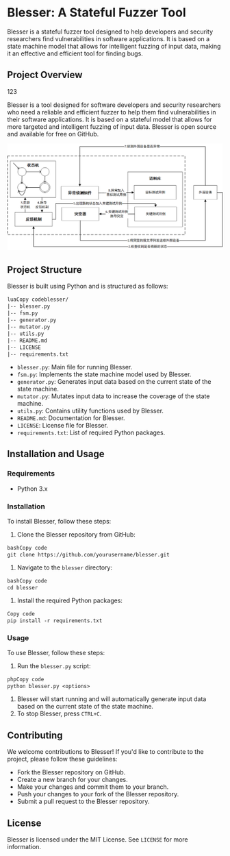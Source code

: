 # Blesser: A Stateful Fuzzer Tool

Blesser is a stateful fuzzer tool designed to help developers and security researchers find vulnerabilities in software applications. It is based on a state machine model that allows for intelligent fuzzing of input data, making it an effective and efficient tool for finding bugs.

## Project Overview

123

Blesser is a tool designed for software developers and security researchers who need a reliable and efficient fuzzer to help them find vulnerabilities in their software applications. It is based on a stateful model that allows for more targeted and intelligent fuzzing of input data. Blesser is open source and available for free on GitHub.

![](Figures/Architecture.png)

## Project Structure

Blesser is built using Python and is structured as follows:

```
luaCopy codeblesser/
|-- blesser.py
|-- fsm.py
|-- generator.py
|-- mutator.py
|-- utils.py
|-- README.md
|-- LICENSE
|-- requirements.txt
```

-   `blesser.py`: Main file for running Blesser.
-   `fsm.py`: Implements the state machine model used by Blesser.
-   `generator.py`: Generates input data based on the current state of the state machine.
-   `mutator.py`: Mutates input data to increase the coverage of the state machine.
-   `utils.py`: Contains utility functions used by Blesser.
-   `README.md`: Documentation for Blesser.
-   `LICENSE`: License file for Blesser.
-   `requirements.txt`: List of required Python packages.

## Installation and Usage

### Requirements

-   Python 3.x

### Installation

To install Blesser, follow these steps:

1.  Clone the Blesser repository from GitHub:

```
bashCopy code
git clone https://github.com/yourusername/blesser.git
```

1.  Navigate to the `blesser` directory:

```
bashCopy code
cd blesser
```

1.  Install the required Python packages:

```
Copy code
pip install -r requirements.txt
```

### Usage

To use Blesser, follow these steps:

1.  Run the `blesser.py` script:

```
phpCopy code
python blesser.py <options>
```

1.  Blesser will start running and will automatically generate input data based on the current state of the state machine.
2.  To stop Blesser, press `CTRL+C`.

## Contributing

We welcome contributions to Blesser! If you'd like to contribute to the project, please follow these guidelines:

-   Fork the Blesser repository on GitHub.
-   Create a new branch for your changes.
-   Make your changes and commit them to your branch.
-   Push your changes to your fork of the Blesser repository.
-   Submit a pull request to the Blesser repository.

## License

Blesser is licensed under the MIT License. See `LICENSE` for more information.







